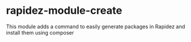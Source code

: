 # rapidez-module-create
This module adds a command to easily generate packages in Rapidez and install them using composer
